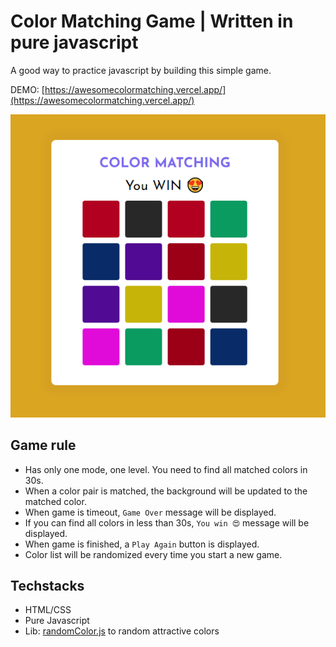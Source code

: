 # Color Matching Game | Written in pure javascript

A good way to practice javascript by building this simple game.

DEMO: [https://awesomecolormatching.vercel.app/](https://awesomecolormatching.vercel.app/)

![color matching game](./images/thumbnail.png)

## Game rule

- Has only one mode, one level. You need to find all matched colors in 30s.
- When a color pair is matched, the background will be updated to the matched color.
- When game is timeout, `Game Over` message will be displayed.
- If you can find all colors in less than 30s, `You win 😍` message will be displayed.
- When game is finished, a `Play Again` button is displayed.
- Color list will be randomized every time you start a new game.

## Techstacks

- HTML/CSS
- Pure Javascript
- Lib: [randomColor.js](https://randomcolor.lllllllllllllllll.com/) to random attractive colors

